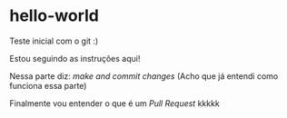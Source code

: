 # hello-world
Teste inicial com o git :) 


Estou seguindo as instruções aqui!


Nessa parte diz: _make and commit changes_ 
(Acho que já entendi como funciona essa parte)


Finalmente vou entender o que é um _Pull Request_ kkkkk 
